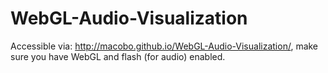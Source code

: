 WebGL-Audio-Visualization
=========================

Accessible via: http://macobo.github.io/WebGL-Audio-Visualization/, make sure you have WebGL and flash (for audio) enabled.
